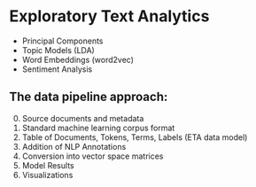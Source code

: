 # Exploratory Text Analytics
- Principal Components
- Topic Models (LDA)
- Word Embeddings (word2vec)
- Sentiment Analysis

## The data pipeline approach: 
0. Source documents and metadata
1. Standard machine learning corpus format
2. Table of Documents, Tokens, Terms, Labels (ETA data model)
3. Addition of NLP Annotations
4. Conversion into vector space matrices
5. Model Results
6. Visualizations
